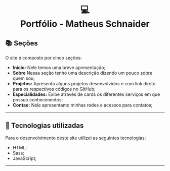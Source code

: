 <h1 align="center">
  💻<br>Portfólio - Matheus Schnaider
</h1>

<!-- <h4 align="center"><a href="https://www.iuricode.com/">Clique para visitar o projeto</a></h4> -->

## 📚 Seções

O site é composto por cinco seções:

- **Inicio:** Nele temos uma breve apresentação;
- **Sobre** Nessa seção tenho uma descrição dizendo um pouco sobre quem sou;
- **Projetos:** Apresenta alguns projetos desenvolvidos e com link direto para os respectivos códigos no GitHub;
- **Especialidades:** Exibe através de cards os diferentes serviços em que possuo conhecimentos;
- **Contao:** Nele apresentamo minhas redes e acessos para contatos;

---

## 💼 Tecnologias utilizadas

Para o desenvolvimento deste site utilizei as seguintes tecnologias:

- HTML;
- Sass;
- JavaScript;

---
